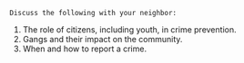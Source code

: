     Discuss the following with your neighbor:

1. The role of citizens, including youth, in crime prevention.
1. Gangs and their impact on the community.
1. When and how to report a crime.
